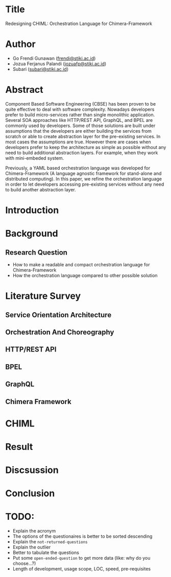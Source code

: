 # Title

Redesigning CHIML: Orchestration Language for Chimera-Framework

# Author

* Go Frendi Gunawan (frendi@stiki.ac.id)
* Jozua Ferjanus Palandi (jozuafp@stiki.ac.id)
* Subari (subari@stiki.ac.id)

# Abstract

Component Based Software Engineering (CBSE) has been proven to be quite effective to deal with software complexity. Nowadays developers prefer to build micro-services rather than single monolithic application. Several SOA approaches like HTTP/REST API, GraphQL, and BPEL are commonly used by developers. Some of those solutions are built under assumptions that the developers are either building the services from scratch or able to create abstraction layer for the pre-existing services. In most cases the assumptions are true. However there are cases when developers prefer to keep the architecture as simple as possible without any need to build additional abstraction layers. For example, when they work with mini-embeded system.

Previously, a YAML based orchestration language was developed for Chimera-Framework (A language agnostic framework for stand-alone and distributed computing). In this paper, we refine the orchestration language in order to let developers accessing pre-existing services without any need to build another abstraction layer.

# Introduction


# Background

## Research Question

* How to make a readable and compact orchestration language for Chimera-Framework
* How the orchestration language compared to other possible solution

# Literature Survey

## Service Orientation Architecture

## Orchestration And Choreography

## HTTP/REST API

## BPEL

## GraphQL

## Chimera Framework

# CHIML

# Result

# Discsussion

# Conclusion

# TODO:

* Explain the acronym
* The options of the questionaires is better to be sorted descending
* Explain the `not-returned-questions`
* Explain the outlier
* Better to tabulate the questions
* Put some `open-ended-question` to get more data (like: why do you choose...?)
* Length of development, usage scope, LOC, speed, pre-requisites
